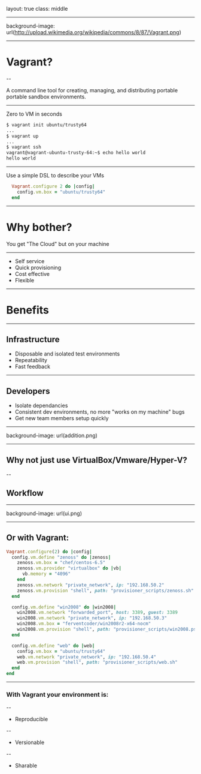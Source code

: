 layout: true
class: middle

---

background-image: url(http://upload.wikimedia.org/wikipedia/commons/8/87/Vagrant.png)

---

# Vagrant?

--

A command line tool for creating, managing, and distributing portable portable sandbox environments.

---

Zero to VM in seconds

```bash
$ vagrant init ubuntu/trusty64
...
$ vagrant up
...
$ vagrant ssh
vagrant@vagrant-ubuntu-trusty-64:~$ echo hello world
hello world
```

---

Use a simple DSL to describe your VMs

```ruby
  Vagrant.configure 2 do |config|
    config.vm.box = "ubuntu/trusty64"
  end
```

---

# Why bother?

You get "The Cloud"
but on your machine

---

* Self service
* Quick provisioning
* Cost effective
* Flexible

---

# Benefits

---

## Infrastructure
* Disposable and isolated test environments
* Repeatability
* Fast feedback

---

## Developers
* Isolate dependancies
* Consistent dev environments, no more "works on my machine" bugs
* Get new team members setup quickly

---

background-image: url(addition.png)

---

## Why not just use VirtualBox/Vmware/Hyper-V?

--

## Workflow

---

background-image: url(ui.png)

---

## Or with Vagrant:

```ruby
Vagrant.configure(2) do |config|
  config.vm.define "zenoss" do |zenoss|
    zenoss.vm.box = "chef/centos-6.5"
    zenoss.vm.provider "virtualbox" do |vb|
      vb.memory = "4096"
    end
    zenoss.vm.network "private_network", ip: "192.168.50.2"
    zenoss.vm.provision "shell", path: "provisioner_scripts/zenoss.sh"
  end

  config.vm.define "win2008" do |win2008|
    win2008.vm.network "forwarded_port", host: 3389, guest: 3389
    win2008.vm.network "private_network", ip: "192.168.50.3"
    win2008.vm.box = "ferventcoder/win2008r2-x64-nocm"
    win2008.vm.provision "shell", path: "provisioner_scripts/win2008.ps1"
  end

  config.vm.define "web" do |web|
    config.vm.box = "ubuntu/trusty64"
    web.vm.network "private_network", ip: "192.168.50.4"
    web.vm.provision "shell", path: "provisioner_scripts/web.sh"
  end
end
```

---

### With Vagrant your environment is:

--

* Reproducible

--

* Versionable

--

* Sharable
